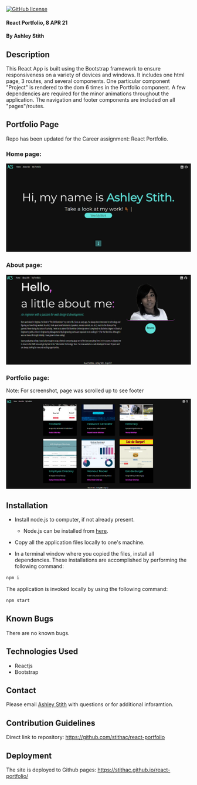 [![GitHub license](https://img.shields.io/github/license/Naereen/StrapDown.js.svg)](https://www.mit.edu/~amini/LICENSE.md)

#### React Portfolio, 8 APR 21

#### By Ashley Stith

## Description
This React App is built using the Bootstrap framework to ensure responsiveness on a variety of devices and windows.  It includes one html page, 3 routes, and several components.  One particular component "Project" is rendered to the dom 6 times in the Portfolio component.  A few dependencies are required for the minor animations throughout the application.  The navigation and footer components are included on all "pages"/routes.

## Portfolio Page
Repo has been updated for the Career assignment: React Portfolio.

### Home page:
![Home Page](./public/screenshots/home-screenshot.PNG)

### About page:
![About Page](./public/screenshots/about-screenshot.PNG)

### Portfolio page:
Note: For screenshot, page was scrolled up to see footer

![Portfolio Page](./public/screenshots/portfolio-screenshot.PNG)

## Installation
* Install node.js to computer, if not already present.

    * Node.js can be installed from [here](https://nodejs.org/en/).

* Copy all the application files locally to one's machine.

* In a terminal window where you copied the files, install all dependencies. These installations are accomplished by performing the following command:

```bash
npm i
```

The application is invoked locally by using the following command:

```bash
npm start
```


## Known Bugs
There are no known bugs.

## Technologies Used
* Reactjs
* Bootstrap


## Contact
Please email [Ashley Stith](mailto:ashleyc.stith@gmail.com) with questions or for additional inforamtion.

## Contribution Guidelines
Direct link to repository: https://github.com/stithac/react-portfolio

## Deployment
The site is deployed to Github pages: https://stithac.github.io/react-portfolio/
